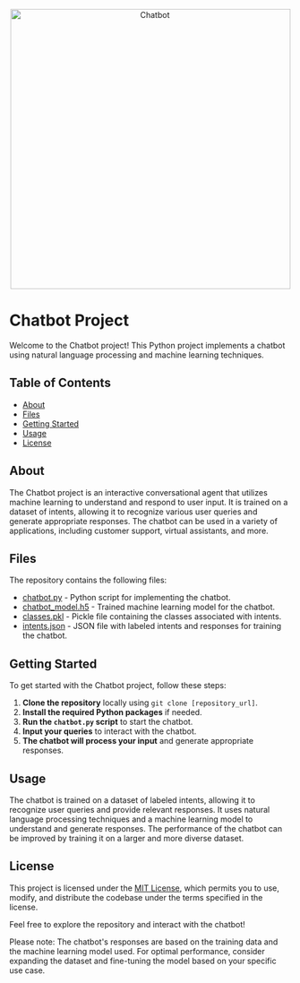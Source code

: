 <p align="center">
  <img src="chatbot.jpg" alt="Chatbot" width="500">
</p>

# Chatbot Project

Welcome to the Chatbot project! This Python project implements a chatbot using natural language processing and machine learning techniques.

## Table of Contents
- [About](#about)
- [Files](#files)
- [Getting Started](#getting-started)
- [Usage](#usage)
- [License](#license)

## About

The Chatbot project is an interactive conversational agent that utilizes machine learning to understand and respond to user input. It is trained on a dataset of intents, allowing it to recognize various user queries and generate appropriate responses. The chatbot can be used in a variety of applications, including customer support, virtual assistants, and more.

## Files

The repository contains the following files:

- [chatbot.py](chatbot.py) - Python script for implementing the chatbot.
- [chatbot_model.h5](chatbot_model.h5) - Trained machine learning model for the chatbot.
- [classes.pkl](classes.pkl) - Pickle file containing the classes associated with intents.
- [intents.json](intents.json) - JSON file with labeled intents and responses for training the chatbot.

## Getting Started

To get started with the Chatbot project, follow these steps:

1. **Clone the repository** locally using `git clone [repository_url]`.
2. **Install the required Python packages** if needed.
3. **Run the `chatbot.py` script** to start the chatbot.
4. **Input your queries** to interact with the chatbot.
5. **The chatbot will process your input** and generate appropriate responses.

## Usage

The chatbot is trained on a dataset of labeled intents, allowing it to recognize user queries and provide relevant responses. It uses natural language processing techniques and a machine learning model to understand and generate responses. The performance of the chatbot can be improved by training it on a larger and more diverse dataset.

## License

This project is licensed under the [MIT License](LICENSE), which permits you to use, modify, and distribute the codebase under the terms specified in the license.

Feel free to explore the repository and interact with the chatbot!

Please note: The chatbot's responses are based on the training data and the machine learning model used. For optimal performance, consider expanding the dataset and fine-tuning the model based on your specific use case.
